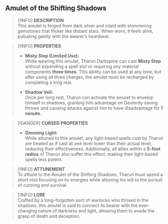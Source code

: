 ## **Amulet of the Shifting Shadows**

>[!INFO] **DESCRIPTION**  
>This amulet is forged from dark silver and inlaid with shimmering gemstones that flicker like distant stars. When worn, it feels alive, pulsating gently with the wearer’s heartbeat.

>[!INFO] **PROPERTIES**  
>- **Misty Step (Limited Use):**  
>  While wearing this amulet, Tharun Darkspine can cast **Misty Step** without expending a spell slot or requiring any material components **three times**. This ability can be used at any time, but after using all three charges, the amulet must be recharged by completing a long rest.
>
>- **Shadow Veil:**  
>  Once per long rest, Tharun can activate the amulet to envelop himself in shadows, granting him advantage on Dexterity saving throws and causing attacks against him to have disadvantage for **1 minute**.

>[!DANGER] **CURSED PROPERTIES**  
>- **Dimming Light:**  
>  While attuned to this amulet, any light-based spells cast by Tharun are treated as if cast at one level lower than their actual level, reducing their effectiveness. Additionally, all allies within a **5-foot radius** of Tharun also suffer this effect, making their light-based spells less potent.

>[!INFO] **ATTUNEMENT**  
>To attune to the Amulet of the Shifting Shadows, Tharun must spend a short rest focusing on its energies while attuning his will to the pursuit of cunning and survival.

>[!INFO] **LORE**  
>Crafted by a long-forgotten sect of warlocks who thrived in the shadows, this amulet is said to connect its bearer with the ever-changing nature of darkness and light, allowing them to evade the grasp of death and deception.
